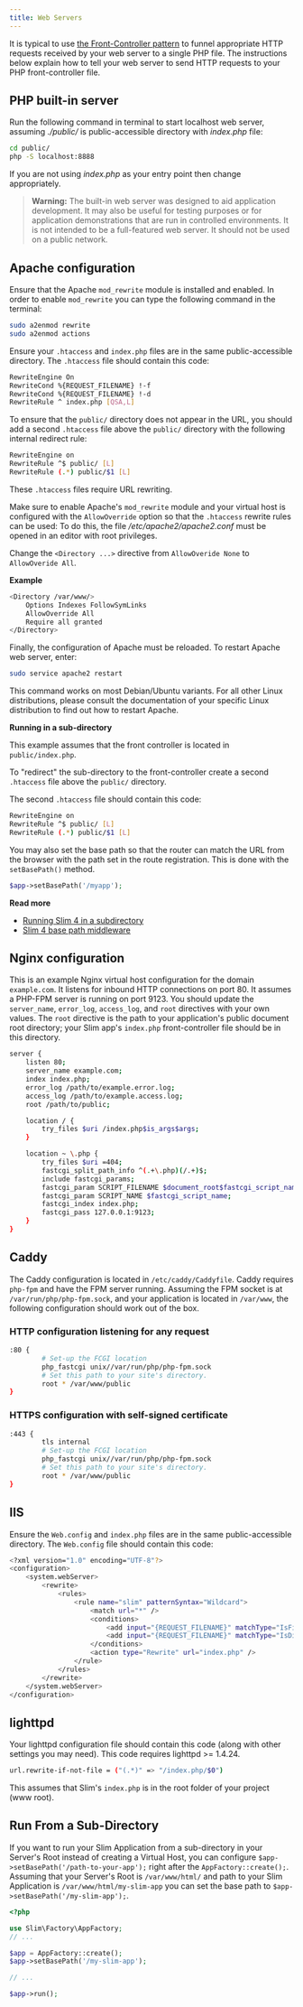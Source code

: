 ```yaml
---
title: Web Servers
---
```


It is typical to use [the Front-Controller pattern][front-controller-pattern-url] to funnel appropriate HTTP requests received by your web server to a single PHP file. 
The instructions below explain how to tell your web server to send HTTP requests to your PHP front-controller file.

## PHP built-in server

Run the following command in terminal to start localhost web server, assuming *./public/* is public-accessible directory with *index.php* file:

```bash
cd public/
php -S localhost:8888
```

If you are not using *index.php* as your entry point then change appropriately.

> **Warning:** The built-in web server was designed to aid application development. 
It may also be useful for testing purposes or for application demonstrations that are run in controlled environments. 
It is not intended to be a full-featured web server. 
It should not be used on a public network.

## Apache configuration

Ensure that the Apache `mod_rewrite` module is installed and enabled.
In order to enable `mod_rewrite` you can type the following command in the terminal:

```bash
sudo a2enmod rewrite
sudo a2enmod actions
```

Ensure your `.htaccess` and `index.php` files are in the same public-accessible directory. 
The `.htaccess` file should contain this code:

```bash
RewriteEngine On
RewriteCond %{REQUEST_FILENAME} !-f
RewriteCond %{REQUEST_FILENAME} !-d
RewriteRule ^ index.php [QSA,L]
```

To ensure that the `public/` directory does not appear in the URL, you should add a second `.htaccess` file above the `public/` directory with the following internal redirect rule:

```bash
RewriteEngine on
RewriteRule ^$ public/ [L]
RewriteRule (.*) public/$1 [L]
```

These `.htaccess` files require URL rewriting.

Make sure to enable Apache's `mod_rewrite` module and your virtual host is configured with the `AllowOverride` option so that the `.htaccess` rewrite rules can be used:
To do this, the file */etc/apache2/apache2.conf* must be opened in an editor with root privileges.

Change the `<Directory ...>` directive from `AllowOveride None` to `AllowOveride All`.

**Example**

```bash
<Directory /var/www/>
    Options Indexes FollowSymLinks
    AllowOverride All
    Require all granted
</Directory>
```

Finally, the configuration of Apache must be reloaded.
To restart Apache web server, enter:

```bash
sudo service apache2 restart
```

This command works on most Debian/Ubuntu variants.
For all other Linux distributions, please consult the documentation of your specific Linux distribution to find out how to restart Apache.

**Running in a sub-directory**

This example assumes that the front controller is located in `public/index.php`.

To "redirect" the sub-directory to the front-controller create a second `.htaccess` file above the `public/` directory. 

The second `.htaccess` file should contain this code:

```bash
RewriteEngine on
RewriteRule ^$ public/ [L]
RewriteRule (.*) public/$1 [L]
```

You may also set the base path so that the router can match the URL from the browser with the path set in the route registration.
This is done with the `setBasePath()` method.

```php
$app->setBasePath('/myapp');
```

**Read more**

* [Running Slim 4 in a subdirectory](https://akrabat.com/running-slim-4-in-a-subdirectory/)
* [Slim 4 base path middleware](https://github.com/selective-php/basepath)

## Nginx configuration

This is an example Nginx virtual host configuration for the domain `example.com`.
It listens for inbound HTTP connections on port 80. It assumes a PHP-FPM server is running on port 9123. You should update the `server_name`, `error_log`, `access_log`, and `root` directives with your own values. 
The `root` directive is the path to your application's public document root directory; your Slim app's `index.php` front-controller file should be in this directory.

```bash
server {
    listen 80;
    server_name example.com;
    index index.php;
    error_log /path/to/example.error.log;
    access_log /path/to/example.access.log;
    root /path/to/public;

    location / {
        try_files $uri /index.php$is_args$args;
    }

    location ~ \.php {
        try_files $uri =404;
        fastcgi_split_path_info ^(.+\.php)(/.+)$;
        include fastcgi_params;
        fastcgi_param SCRIPT_FILENAME $document_root$fastcgi_script_name;
        fastcgi_param SCRIPT_NAME $fastcgi_script_name;
        fastcgi_index index.php;
        fastcgi_pass 127.0.0.1:9123;
    }
}
```

## Caddy

The Caddy configuration is located in `/etc/caddy/Caddyfile`. Caddy requires `php-fpm` and have the FPM server running.
Assuming the FPM socket is at `/var/run/php/php-fpm.sock`, and your application is located in `/var/www`, the following configuration should work out of the box.

### HTTP configuration listening for any request

```bash
:80 {
        # Set-up the FCGI location
        php_fastcgi unix//var/run/php/php-fpm.sock
        # Set this path to your site's directory.
        root * /var/www/public
}
```

### HTTPS configuration with self-signed certificate

```bash
:443 {
        tls internal
        # Set-up the FCGI location
        php_fastcgi unix//var/run/php/php-fpm.sock
        # Set this path to your site's directory.
        root * /var/www/public
}
```

## IIS

Ensure the `Web.config` and `index.php` files are in the same public-accessible directory. The `Web.config` file should contain this code:

```bash
<?xml version="1.0" encoding="UTF-8"?>
<configuration>
    <system.webServer>
        <rewrite>
            <rules>
                <rule name="slim" patternSyntax="Wildcard">
                    <match url="*" />
                    <conditions>
                        <add input="{REQUEST_FILENAME}" matchType="IsFile" negate="true" />
                        <add input="{REQUEST_FILENAME}" matchType="IsDirectory" negate="true" />
                    </conditions>
                    <action type="Rewrite" url="index.php" />
                </rule>
            </rules>
        </rewrite>
    </system.webServer>
</configuration>
```

## lighttpd

Your lighttpd configuration file should contain this code (along with other settings you may need). This code requires lighttpd >= 1.4.24.

```bash
url.rewrite-if-not-file = ("(.*)" => "/index.php/$0")
```

This assumes that Slim's `index.php` is in the root folder of your project (www root).

## Run From a Sub-Directory

If you want to run your Slim Application from a sub-directory in your Server's Root instead of creating a Virtual Host, you can configure `$app->setBasePath('/path-to-your-app');` right after the `AppFactory::create();`.
Assuming that your Server's Root is `/var/www/html/` and path to your Slim Application is `/var/www/html/my-slim-app` you can set the base path to `$app->setBasePath('/my-slim-app');`.

```php
<?php

use Slim\Factory\AppFactory;
// ...

$app = AppFactory::create();
$app->setBasePath('/my-slim-app');

// ...

$app->run();
```

[front-controller-pattern-url]: https://martinfowler.com/eaaCatalog/frontController.html